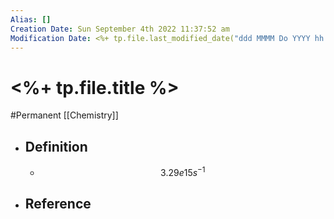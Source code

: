 ```yaml
---
Alias: []
Creation Date: Sun September 4th 2022 11:37:52 am 
Modification Date: <%+ tp.file.last_modified_date("ddd MMMM Do YYYY hh:mm:ss a") %>
---
```

# <%+ tp.file.title %>
#Permanent [[Chemistry]]

- ## Definition
	- 
	  $$3.29e15 s^{-1}$$
- ## Reference